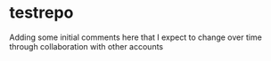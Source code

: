 # testrepo
Adding some initial comments here that I expect to change over time through collaboration with other accounts
